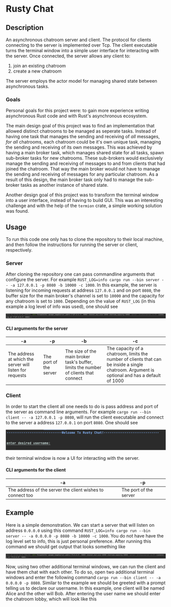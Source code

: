 # Rusty Chat
## Description
An asynchronous chatroom server and client. The protocol for clients connecting to the server is implemented over Tcp. 
The client executable turns the terminal window into a simple user interface for interacting with the server. Once connected,
the server allows any client to:
1. join an existing chatroom
2. create a new chatroom

The server employs the actor model for managing shared state between asynchronous tasks. 

### Goals
Personal goals for this project were: to gain more experience writing asynchronous Rust code and with Rust's asynchronous ecosystem.

The main design goal of this project was to find an implementation that allowed distinct chatrooms to be managed as seperate tasks.
Instead of having one task that manages the sending and receiving of _all_ messages, _for all_ chatrooms, each chatroom could be it's own unique task, managing the sending and receiving of its own messages. This was achieved by having a main broker task, which manages shared state for all tasks, spawn sub-broker tasks for new chatrooms. These sub-brokers would exclusively manage the sending and receiving of messages to and from clients that had joined the chatroom. That way the main broker would not have to manage the sending and receiving of messages for any particular chatroom. As a result of this design, the main broker task only had to manage the sub-broker tasks as another instance of shared state.

Another design goal of this project was to transform the terminal window into a user interface, instead of having to build GUI. This was an interesting challenge and with the help of the `termion` crate, a simple working solution was found.

## Usage
To run this code one only has to clone the repository to their local machine, and then follow the instructions for running the server or client, respectively.

### Server
After cloning the repository one can pass commandline arguments that configure the server. For example `RUST_LOG=info cargo run --bin server -- -a 127.0.0.1 -p 8080 -b 10000 -c 1000`.
In this example, the server is listening for incoming requests at address `127.0.0.1` and on port `8080`, the buffer size for the main broker's channel is set to `10000` and the capacity for
any chatroom is set to `1000`. Depending on the value of `RUST_LOG` (in this example a log level of info was used), one should see 

![](server.png)

#### CLI arguments for the server

| -a | -p | -b | -c |
| --- | --- | --- | ---- |
| The address at which the server will listen for requests | The port of the server | The size of the main broker task's buffer, limits the number of clients that connect | The capacity of a chatroom, limits the number of clients that can be inside a single chatroom. Argument is optional and has a default of 1000 |

### Client
In order to start the client all one needs to do is pass address and port of the server as command line arguments. For example `cargo run --bin client -- -a 127.0.0.1 -p 8080`, will run the client executable and connect to the server a address `127.0.0.1` on port `8080`. One should see

![](client_prompt.png)

their terminal window is now a UI for interacting with the server.

#### CLI arguments for the client
| -a | -p |
| --- | --- |
| The address of the server the client wishes to connect too | The port of the server |

## Example
Here is a simple demonstration. We can start a server that will listen on address `0.0.0.0` using this command `RUST_LOG=info cargo run --bin server -- -a 0.0.0.0 -p 8080 -b 10000 -c 1000`. You do not have have the log level set to info, this is just personal preference. After running this command we should get output that looks something like

![](example_server.png)

Now, using two other additional terminal windows, we can run the client and have them chat with each other. To do so, open two additional terminal windows and enter the following command `cargo run --bin client -- -a 0.0.0.0 -p 8080`. Similar to the example we should be greeted with a prompt telling us to declare our username. In this example, one client will be named Alice and the other will Bob. After entering the user name we should enter the chatroom lobby, which will look like this





